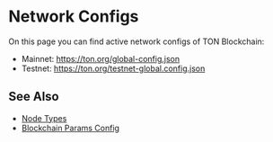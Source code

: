 # Network Configs

On this page you can find active network configs of TON Blockchain:

- Mainnet: https://ton.org/global-config.json
- Testnet: https://ton.org/testnet-global.config.json

## See Also

- [Node Types](/v3/documentation/infra/nodes/node-types)
- [Blockchain Params Config](/v3/documentation/network/configs/blockchain-configs)

